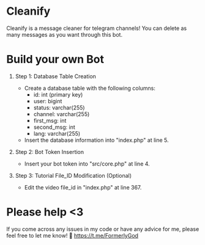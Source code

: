 # Cleanify
Cleanify is a message cleaner for telegram channels! You can delete as many messages as you want through this bot.
# Build your own Bot
1. Step 1: Database Table Creation
   - Create a database table with the following columns:
     - id: int (primary key)
     - user: bigint
     - status: varchar(255)
     - channel: varchar(255)
     - first_msg: int
     - second_msg: int
     - lang: varchar(255)
   - Insert the database information into "index.php" at line 5.

2. Step 2: Bot Token Insertion
   - Insert your bot token into "src/core.php" at line 4.

3. Step 3: Tutorial File_ID Modification (Optional)
   - Edit the video file_id in "index.php" at line 367.
# Please help <3
If you come across any issues in my code or have any advice for me, please feel free to let me know! 💞
https://t.me/FormerlyGod
